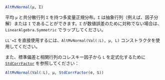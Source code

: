 ```julia
AltMvNormal(μ, Σ)

```

平均 `μ` と共分散行列 `Σ` を持つ多変量正規分布。`Σ` は抽象行列（例えば、因子分解）または `I` であることができます。`Σ` が数値誤差のために対称でない場合は、`LinearAlgebra.Symmetric` でラップしてください。

`LL'=Σ` を直接使用するには、`AltMvNormal(Val(:L), μ, L)` コンストラクタを使用してください。

また、標準偏差と相関行列のコレスキー因子から `L` を定式化するために [`StdCorrFactor`](@ref) を参照してください：

```julia
AltMvNormal(Val(:L), μ, StdCorrFactor(σ, S))
```
